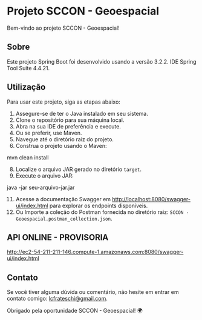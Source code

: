 # Projeto SCCON - Geoespacial

Bem-vindo ao projeto SCCON - Geoespacial!

## Sobre

Este projeto Spring Boot foi desenvolvido usando a versão 3.2.2. IDE Spring Tool Suite 4.4.21.

## Utilização

Para usar este projeto, siga as etapas abaixo:

1. Assegure-se de ter o Java instalado em seu sistema.
2. Clone o repositório para sua máquina local.
3. Abra na sua IDE de preferência e execute.
4. Ou se preferir, use Maven.
5. Navegue até o diretório raiz do projeto.
6. Construa o projeto usando o Maven:
   
mvn clean install

8. Localize o arquivo JAR gerado no diretório `target`.
9. Execute o arquivo JAR:
    
java -jar seu-arquivo-jar.jar

11. Acesse a documentação Swagger em [http://localhost:8080/swagger-ui/index.html](http://localhost:8080/swagger-ui/index.html) para explorar os endpoints disponíveis.
12. Ou Importe a coleção do Postman fornecida no diretório raiz: `SCCON - Geoespacial.postman_collection.json`.

## API ONLINE - PROVISORIA

http://ec2-54-211-211-146.compute-1.amazonaws.com:8080/swagger-ui/index.html

## Contato

Se você tiver alguma dúvida ou comentário, não hesite em entrar em contato comigo: lcfrateschi@gmail.com.

Obrigado pela oportunidade SCCON - Geoespacial! 🌍

